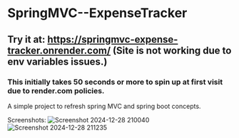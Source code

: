 # SpringMVC--ExpenseTracker

## Try it at: https://springmvc-expense-tracker.onrender.com/ (Site is not working due to env variables issues.)
### This initially takes 50 seconds or more to spin up at first visit due to render.com policies.

A simple project to refresh spring MVC and spring boot concepts.

Screenshots:
![Screenshot 2024-12-28 210040](https://github.com/user-attachments/assets/22d21169-7ef3-4c2f-9170-a838da369ad8)
![Screenshot 2024-12-28 211235](https://github.com/user-attachments/assets/800eb257-bcb0-4ec0-bd15-e98b240fbc05)
